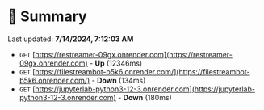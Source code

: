 # 📖 Summary
Last updated: **7/14/2024, 7:12:03 AM**

- `GET` [https://restreamer-09gx.onrender.com](https://restreamer-09gx.onrender.com) - **Up** (12346ms)
- `GET` [https://filestreambot-b5k6.onrender.com/](https://filestreambot-b5k6.onrender.com/) - **Down** (134ms)
- `GET` [https://jupyterlab-python3-12-3.onrender.com](https://jupyterlab-python3-12-3.onrender.com) - **Down** (180ms)
